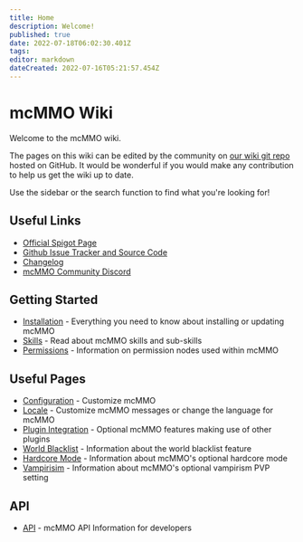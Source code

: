 ```yaml
---
title: Home
description: Welcome!
published: true
date: 2022-07-18T06:02:30.401Z
tags: 
editor: markdown
dateCreated: 2022-07-16T05:21:57.454Z
---
```


# mcMMO Wiki

Welcome to the mcMMO wiki.

The pages on this wiki can be edited by the community on [our wiki git repo](https://github.com/mcMMO-Dev/mcmmo-wiki-repo) hosted on GitHub.
It would be wonderful if you would make any contribution to help us get the wiki up to date.

Use the sidebar or the search function to find what you're looking for!

## Useful Links
- [Official Spigot Page](https://www.spigotmc.org/resources/official-mcmmo-original-author-returns.64348/)
- [Github Issue Tracker and Source Code](https://github.com/mcMMO-Dev/mcMMO)
- [Changelog](https://github.com/mcMMO-Dev/mcMMO/blob/master/Changelog.txt)
- [mcMMO Community Discord](https://discord.gg/mcmmo)

## Getting Started

- [Installation](/installation) - Everything you need to know about installing or updating mcMMO
- [Skills](/skills) - Read about mcMMO skills and sub-skills
- [Permissions](/permissions) - Information on permission nodes used within mcMMO

## Useful Pages

- [Configuration](/config) - Customize mcMMO
- [Locale](/locale) - Customize mcMMO messages or change the language for mcMMO
- [Plugin Integration](/plugin-integration/plugin-support) - Optional mcMMO features making use of other plugins
- [World Blacklist](/config/world-blacklist) - Information about the world blacklist feature
- [Hardcore Mode](/config/hardcore-mode) - Information about mcMMO's optional hardcore mode
- [Vampirisim](/config/vampirism) - Information about mcMMO's optional vampirism PVP setting

## API

- [API](/api/mcmmo-api) - mcMMO API Information for developers